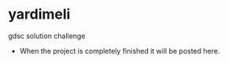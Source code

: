 # yardimeli
gdsc solution challenge
- When the project is completely finished it will be posted here.
